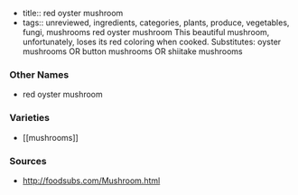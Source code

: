 - title:: red oyster mushroom
- tags:: unreviewed, ingredients, categories, plants, produce, vegetables, fungi, mushrooms
red oyster mushroom This beautiful mushroom, unfortunately, loses its red coloring when cooked. Substitutes: oyster mushrooms OR button mushrooms OR shiitake mushrooms

### Other Names

* red oyster mushroom

### Varieties

* [[mushrooms]]

### Sources
* http://foodsubs.com/Mushroom.html
